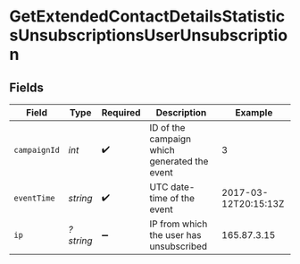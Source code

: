 # GetExtendedContactDetailsStatisticsUnsubscriptionsUserUnsubscription


## Fields

| Field                                        | Type                                         | Required                                     | Description                                  | Example                                      |
| -------------------------------------------- | -------------------------------------------- | -------------------------------------------- | -------------------------------------------- | -------------------------------------------- |
| `campaignId`                                 | *int*                                        | :heavy_check_mark:                           | ID of the campaign which generated the event | 3                                            |
| `eventTime`                                  | *string*                                     | :heavy_check_mark:                           | UTC date-time of the event                   | 2017-03-12T20:15:13Z                         |
| `ip`                                         | *?string*                                    | :heavy_minus_sign:                           | IP from which the user has unsubscribed      | 165.87.3.15                                  |
